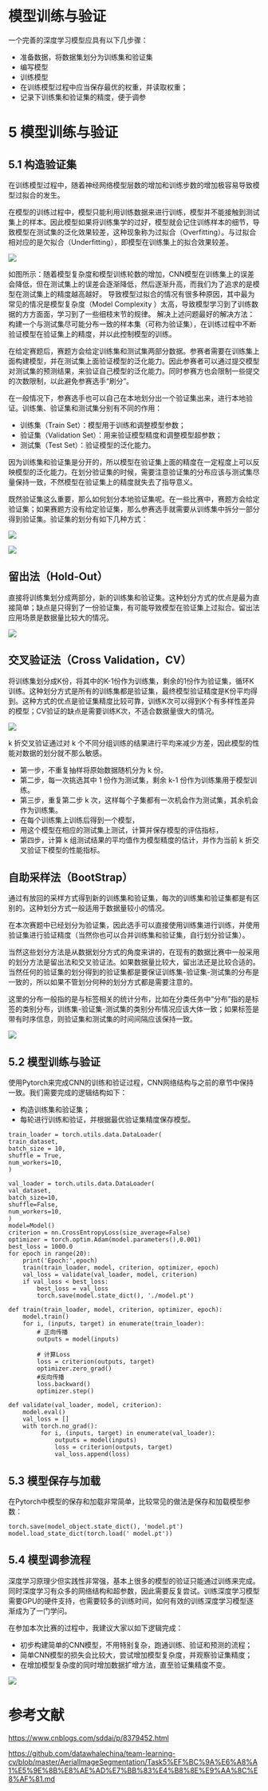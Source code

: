 # 模型训练与验证

一个完善的深度学习模型应具有以下几步骤：
* 准备数据，将数据集划分为训练集和验证集
* 编写模型
* 训练模型
* 在训练模型过程中应当保存最优的权重，并读取权重；
* 记录下训练集和验证集的精度，便于调参

# 5 模型训练与验证

## 5.1 构造验证集

在训练模型过程中，随着神经网络模型层数的增加和训练步数的增加极容易导致模型过拟合的发生。

在模型的训练过程中，模型只能利用训练数据来进行训练，模型并不能接触到测试集上的样本。因此模型如果将训练集学的过好，模型就会记住训练样本的细节，导致模型在测试集的泛化效果较差，这种现象称为过拟合（Overfitting）。与过拟合相对应的是欠拟合（Underfitting），即模型在训练集上的拟合效果较差。

![](https://github.com/datawhalechina/team-learning-cv/raw/master/AerialImageSegmentation/img/loss.png)

如图所示：随着模型复杂度和模型训练轮数的增加，CNN模型在训练集上的误差会降低，但在测试集上的误差会逐渐降低，然后逐渐升高，而我们为了追求的是模型在测试集上的精度越高越好。
导致模型过拟合的情况有很多种原因，其中最为常见的情况是模型复杂度（Model Complexity ）太高，导致模型学习到了训练数据的方方面面，学习到了一些细枝末节的规律。
解决上述问题最好的解决方法：构建一个与测试集尽可能分布一致的样本集（可称为验证集），在训练过程中不断验证模型在验证集上的精度，并以此控制模型的训练。

在给定赛题后，赛题方会给定训练集和测试集两部分数据。参赛者需要在训练集上面构建模型，并在测试集上面验证模型的泛化能力。因此参赛者可以通过提交模型对测试集的预测结果，来验证自己模型的泛化能力。同时参赛方也会限制一些提交的次数限制，以此避免参赛选手“刷分”。

在一般情况下，参赛选手也可以自己在本地划分出一个验证集出来，进行本地验证。训练集、验证集和测试集分别有不同的作用：

* 训练集（Train Set）：模型用于训练和调整模型参数；
* 验证集（Validation Set）：用来验证模型精度和调整模型超参数；
* 测试集（Test Set）：验证模型的泛化能力。

因为训练集和验证集是分开的，所以模型在验证集上面的精度在一定程度上可以反映模型的泛化能力。在划分验证集的时候，需要注意验证集的分布应该与测试集尽量保持一致，不然模型在验证集上的精度就失去了指导意义。

既然验证集这么重要，那么如何划分本地验证集呢。在一些比赛中，赛题方会给定验证集；如果赛题方没有给定验证集，那么参赛选手就需要从训练集中拆分一部分得到验证集。验证集的划分有如下几种方式：

![](https://github.com/datawhalechina/team-learning-cv/raw/master/AerialImageSegmentation/img/%E9%AA%8C%E8%AF%81%E9%9B%86%E6%9E%84%E9%80%A0.png)

![](https://github.com/datawhalechina/team-learning-cv/raw/master/AerialImageSegmentation/img/%E9%AA%8C%E8%AF%81%E9%9B%86%E6%9E%84%E9%80%A0.png)

## 留出法（Hold-Out）

直接将训练集划分成两部分，新的训练集和验证集。这种划分方式的优点是最为直接简单；缺点是只得到了一份验证集，有可能导致模型在验证集上过拟合。留出法应用场景是数据量比较大的情况。

![](https://upload-images.jianshu.io/upload_images/1667471-9db53006d07c7d20.png)

## 交叉验证法（Cross Validation，CV）

将训练集划分成K份，将其中的K-1份作为训练集，剩余的1份作为验证集，循环K训练。这种划分方式是所有的训练集都是验证集，最终模型验证精度是K份平均得到。这种方式的优点是验证集精度比较可靠，训练K次可以得到K个有多样性差异的模型；CV验证的缺点是需要训练K次，不适合数据量很大的情况。

![](https://upload-images.jianshu.io/upload_images/1667471-7ddeb02e0be14b79.png)

k 折交叉验证通过对 k 个不同分组训练的结果进行平均来减少方差，因此模型的性能对数据的划分就不那么敏感。

* 第一步，不重复抽样将原始数据随机分为 k 份。
* 第二步，每一次挑选其中 1 份作为测试集，剩余 k-1 份作为训练集用于模型训练。
* 第三步，重复第二步 k 次，这样每个子集都有一次机会作为测试集，其余机会作为训练集。
* 在每个训练集上训练后得到一个模型，
* 用这个模型在相应的测试集上测试，计算并保存模型的评估指标，
* 第四步，计算 k 组测试结果的平均值作为模型精度的估计，并作为当前 k 折交叉验证下模型的性能指标。

## 自助采样法（BootStrap）

通过有放回的采样方式得到新的训练集和验证集，每次的训练集和验证集都是有区别的。这种划分方式一般适用于数据量较小的情况。

在本次赛题中已经划分为验证集，因此选手可以直接使用训练集进行训练，并使用验证集进行验证精度（当然你也可以合并训练集和验证集，自行划分验证集）。

当然这些划分方法是从数据划分方式的角度来讲的，在现有的数据比赛中一般采用的划分方法是留出法和交叉验证法。如果数据量比较大，留出法还是比较合适的。当然任何的验证集的划分得到的验证集都是要保证训练集-验证集-测试集的分布是一致的，所以如果不管划分何种的划分方式都是需要注意的。

这里的分布一般指的是与标签相关的统计分布，比如在分类任务中“分布”指的是标签的类别分布，训练集-验证集-测试集的类别分布情况应该大体一致；如果标签是带有时序信息，则验证集和测试集的时间间隔应该保持一致。

![](https://image.jiqizhixin.com/uploads/editor/62733eb3-e4a0-4554-a5b8-a5b1af3beb4d/1525376957137.jpg)


## 5.2 模型训练与验证

使用Pytorch来完成CNN的训练和验证过程，CNN网络结构与之前的章节中保持一致。我们需要完成的逻辑结构如下：

* 构造训练集和验证集；
* 每轮进行训练和验证，并根据最优验证集精度保存模型。

```
train_loader = torch.utils.data.DataLoader(
train_dataset,
batch_size = 10,
shuffle = True,
num_workers=10,
)

val_loader = torch.utils.data.DataLoader(
val_dataset,
batch_size=10,
shuffle=False,
num_workers=10,
)
model=Model()
criterion = nn.CrossEntropyLoss(size_average=False)
optimizer = torch.optim.Adam(model.parameters(),0.001)
best_loss = 1000.0
for epoch in range(20):
    print('Epoch:',epoch)
    train(train_loader, model, criterion, optimizer, epoch)
    val_loss = validate(val_loader, model, criterion)
    if val_loss < best_loss:
        best_loss = val_loss
        torch.save(model.state_dict(), './model.pt')

def train(train_loader, model, criterion, optimizer, epoch):
    model.train()
    for i, (inputs, target) in enumerate(train_loader):
        # 正向传播
        outputs = model(inputs)
        
        # 计算Loss
        loss = criterion(outputs, target)
        optimizer.zero_grad()
        #反向传播
        loss.backward()
        optimizer.step()
        
def validate(val_loader, model, criterion):
    model.eval()
    val_loss = []
    with torch.no_grad():
         for i, (inputs, target) in enumerate(val_loader):
             outputs = model(inputs)
             loss = criterion(outputs, target)
             val_loss.append(loss)

```

## 5.3 模型保存与加载

在Pytorch中模型的保存和加载非常简单，比较常见的做法是保存和加载模型参数：
```
torch.save(model_object.state_dict(), 'model.pt')
model.load_state_dict(torch.load(' model.pt'))
```

## 5.4 模型调参流程

深度学习原理少但实践性非常强，基本上很多的模型的验证只能通过训练来完成。同时深度学习有众多的网络结构和超参数，因此需要反复尝试。训练深度学习模型需要GPU的硬件支持，也需要较多的训练时间，如何有效的训练深度学习模型逐渐成为了一门学问。


在参加本次比赛的过程中，我建议大家以如下逻辑完成：

* 初步构建简单的CNN模型，不用特别复杂，跑通训练、验证和预测的流程；
* 简单CNN模型的损失会比较大，尝试增加模型复杂度，并观察验证集精度；
* 在增加模型复杂度的同时增加数据扩增方法，直至验证集精度不变。

![](https://github.com/datawhalechina/team-learning-cv/raw/master/AerialImageSegmentation/img/%E8%B0%83%E5%8F%82%E6%B5%81%E7%A8%8B.png)




# 参考文献

https://www.cnblogs.com/sddai/p/8379452.html

https://github.com/datawhalechina/team-learning-cv/blob/master/AerialImageSegmentation/Task5%EF%BC%9A%E6%A8%A1%E5%9E%8B%E8%AE%AD%E7%BB%83%E4%B8%8E%E9%AA%8C%E8%AF%81.md
